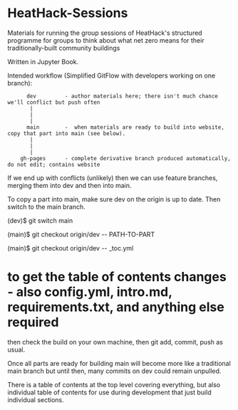 # HeatHack-Sessions
Materials for running the group sessions of HeatHack's structured programme for groups to think about what net zero means for their traditionally-built community buildings 

Written in Jupyter Book.

Intended workflow (Simplified GitFlow with developers working on one branch):

          dev         - author materials here; there isn't much chance we'll conflict but push often
           |
           |
           |
          main        -  when materials are ready to build into website, copy that part into main (see below).
           |
           |
           |
        gh-pages      - complete derivative branch produced automatically, do not edit; contains website

If we end up with conflicts (unlikely) then we can use feature branches, merging them into dev and then into main.

To copy a part into main, make sure dev on the origin is up to date.  Then switch to the main branch.

(dev)$ git switch main

(main)$ git checkout origin/dev -- PATH-TO-PART

(main)$ git checkout origin/dev -- _toc.yml      
# to get the table of contents changes - also config.yml, intro.md, requirements.txt, and anything else required

then check the build on your own machine, then git add, commit, push as usual.  

Once all parts are ready for building main will become more like a traditional main branch but until then, many commits on dev could remain unpulled.

There is a table of contents at the top level covering everything, but also individual table of contents for use during development that just build individual sections.
